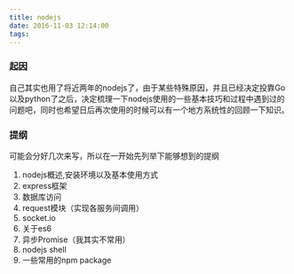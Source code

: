 ```yaml
---
title: nodejs
date: 2016-11-03 12:14:00
tags:
---
```


### 起因
自己其实也用了将近两年的nodejs了，由于某些特殊原因，并且已经决定投靠Go以及python了之后，决定梳理一下nodejs使用的一些基本技巧和过程中遇到过的问题吧，同时也希望日后再次使用的时候可以有一个地方系统性的回顾一下知识。

### 提纲
可能会分好几次来写，所以在一开始先列举下能够想到的提纲

1. nodejs概述,安装环境以及基本使用方式
2. express框架
3. 数据库访问
4. request模块（实现各服务间调用）
5. socket.io
6. 关于es6
7. 异步Promise（我其实不常用）
8. nodejs shell  
9. 一些常用的npm package



